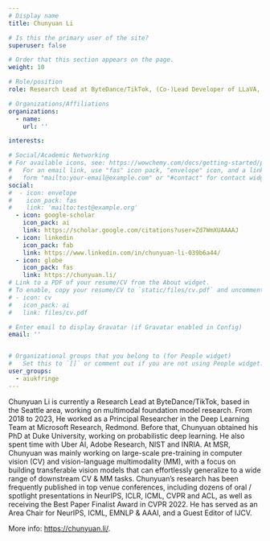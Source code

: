 ```yaml
---
# Display name
title: Chunyuan Li

# Is this the primary user of the site?
superuser: false

# Order that this section appears on the page.
weight: 10

# Role/position
role: Research Lead at ByteDance/TikTok, (Co-)Lead Developer of LLaVA, Former Principal Researcher at Microsoft Research, Redmond

# Organizations/Affiliations
organizations:
  - name:
    url: ''

interests:

# Social/Academic Networking
# For available icons, see: https://wowchemy.com/docs/getting-started/page-builder/#icons
#   For an email link, use "fas" icon pack, "envelope" icon, and a link in the
#   form "mailto:your-email@example.com" or "#contact" for contact widget.
social:
#  - icon: envelope
#    icon_pack: fas
#    link: 'mailto:test@example.org'
  - icon: google-scholar
    icon_pack: ai
    link: https://scholar.google.com/citations?user=Zd7WmXUAAAAJ
  - icon: linkedin
    icon_pack: fab
    link: https://www.linkedin.com/in/chunyuan-li-039b6a44/
  - icon: globe
    icon_pack: fas
    link: https://chunyuan.li/
# Link to a PDF of your resume/CV from the About widget.
# To enable, copy your resume/CV to `static/files/cv.pdf` and uncomment the lines below.
# - icon: cv
#   icon_pack: ai
#   link: files/cv.pdf

# Enter email to display Gravatar (if Gravatar enabled in Config)
email: ''


# Organizational groups that you belong to (for People widget)
#   Set this to `[]` or comment out if you are not using People widget.
user_groups:
  - aiukfringe
---
```

Chunyuan Li is currently a Research Lead at ByteDance/TikTok, based in the Seattle area, working on multimodal foundation model research. From 2018 to 2023, He worked as a Principal Researcher in the Deep Learning Team at Microsoft Research, Redmond. Before that, Chunyuan obtained his PhD at Duke University, working on probabilistic deep learning. He also spent time with Uber AI, Adobe Research, NIST and INRIA. At MSR, Chunyuan was mainly working on large-scale pre-training in computer vision (CV) and vision-language multimodality (MM), with a focus on building transferable vision models that can effortlessly generalize to a wide range of downstream CV & MM tasks. Chunyuan’s research has been frequently published in top venue conferences, including dozens of oral / spotlight presentations in NeurIPS, ICLR, ICML, CVPR and ACL, as well as receiving the Best Paper Finalist Award in CVPR 2022. He has served as an Area Chair for NeurIPS, ICML, EMNLP & AAAI, and a Guest Editor of IJCV. 

More info: https://chunyuan.li/.

